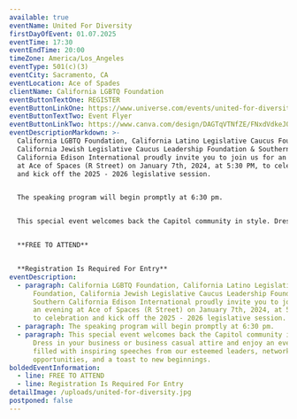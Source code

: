 ```yaml
---
available: true
eventName: United For Diversity
firstDayOfEvent: 01.07.2025
eventTime: 17:30
eventEndTime: 20:00
timeZone: America/Los_Angeles
eventType: 501(c)(3)
eventCity: Sacramento, CA
eventLocation: Ace of Spades
clientName: California LGBTQ Foundation
eventButtonTextOne: REGISTER
eventButtonLinkOne: https://www.universe.com/events/united-for-diversity-2025-back-to-session-social-tickets-D52PX7
eventButtonTextTwo: Event Flyer
eventButtonLinkTwo: https://www.canva.com/design/DAGTqVTNfZE/FNxdVdkeJOnEn_Rb6VpwMA/view?utm_content=DAGTqVTNfZE&utm_campaign=designshare&utm_medium=link&utm_source=editor
eventDescriptionMarkdown: >-
  California LGBTQ Foundation, California Latino Legislative Caucus Foundation,
  California Jewish Legislative Caucus Leadership Foundation & Southern
  California Edison International proudly invite you to join us for an evening
  at Ace of Spaces (R Street) on January 7th, 2024, at 5:30 PM, to celebration
  and kick off the 2025 - 2026 legislative session.


  The speaking program will begin promptly at 6:30 pm.


  This special event welcomes back the Capitol community in style. Dress in your business or business casual attire and enjoy an evening filled with inspiring speeches from our esteemed leaders, networking opportunities, and a toast to new beginnings.


  **FREE TO ATTEND**


  **Registration Is Required For Entry**
eventDescription:
  - paragraph: California LGBTQ Foundation, California Latino Legislative Caucus
      Foundation, California Jewish Legislative Caucus Leadership Foundation &
      Southern California Edison International proudly invite you to join us for
      an evening at Ace of Spaces (R Street) on January 7th, 2024, at 5:30 PM,
      to celebration and kick off the 2025 - 2026 legislative session.
  - paragraph: The speaking program will begin promptly at 6:30 pm.
  - paragraph: This special event welcomes back the Capitol community in style.
      Dress in your business or business casual attire and enjoy an evening
      filled with inspiring speeches from our esteemed leaders, networking
      opportunities, and a toast to new beginnings.
boldedEventInformation:
  - line: FREE TO ATTEND
  - line: Registration Is Required For Entry
detailImage: /uploads/united-for-diversity.jpg
postponed: false
---
```

